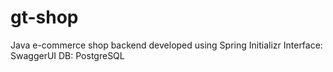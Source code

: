 # gt-shop
Java e-commerce shop backend developed using Spring Initializr
Interface: SwaggerUI
DB: PostgreSQL
